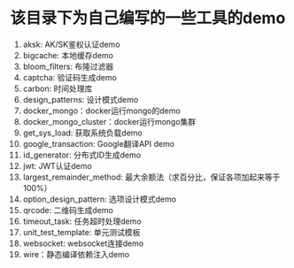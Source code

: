 # 该目录下为自己编写的一些工具的demo
1. aksk: AK/SK鉴权认证demo
2. bigcache: 本地缓存demo
3. bloom_filters: 布隆过滤器
4. captcha: 验证码生成demo
5. carbon: 时间处理库
6. design_patterns: 设计模式demo
7. docker_mongo：docker运行mongo的demo
8. docker_mongo_cluster：docker运行mongo集群
9. get_sys_load: 获取系统负载demo
10. google_transaction: Google翻译API demo
11. id_generator: 分布式ID生成demo
12. jwt: JWT认证demo
13. largest_remainder_method: 最大余额法（求百分比，保证各项加起来等于100%）
14. option_design_pattern: 选项设计模式demo
15. qrcode: 二维码生成demo
16. timeout_task: 任务超时处理demo
17. unit_test_template: 单元测试模板
18. websocket: websocket连接demo
19. wire：静态编译依赖注入demo